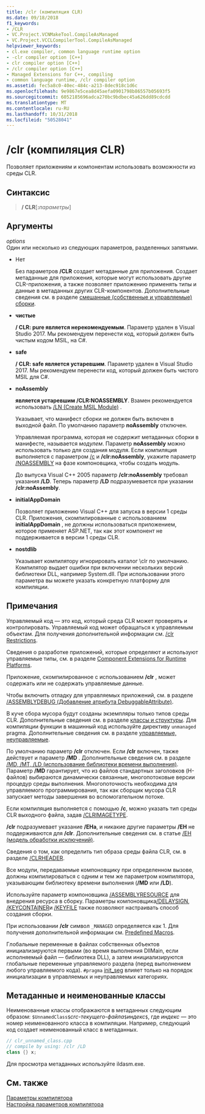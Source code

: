 ```yaml
---
title: /clr (компиляция CLR)
ms.date: 09/18/2018
f1_keywords:
- /CLR
- VC.Project.VCNMakeTool.CompileAsManaged
- VC.Project.VCCLCompilerTool.CompileAsManaged
helpviewer_keywords:
- cl.exe compiler, common language runtime option
- -clr compiler option [C++]
- clr compiler option [C++]
- /clr compiler option [C++]
- Managed Extensions for C++, compiling
- common language runtime, /clr compiler option
ms.assetid: fec5a8c0-40ec-484c-a213-8dec918c1d6c
ms.openlocfilehash: 9e9867e5cea8d45aefa0901798b86557b05693f5
ms.sourcegitcommit: 6052185696adca270bc9bdbec45a626dd89cdcdd
ms.translationtype: MT
ms.contentlocale: ru-RU
ms.lasthandoff: 10/31/2018
ms.locfileid: "50528041"
---
```

# <a name="clr-common-language-runtime-compilation"></a>/clr (компиляция CLR)

Позволяет приложениям и компонентам использовать возможности из среды CLR.

## <a name="syntax"></a>Синтаксис

> **/ CLR**[**:**_параметры_]

## <a name="arguments"></a>Аргументы

*options*<br/>
Один или несколько из следующих параметров, разделенных запятыми.

- Нет

   Без параметров **/CLR** создает метаданные для приложения. Создает метаданные для приложения, которые могут использовать другие CLR-приложения, а также позволяет приложению применять типы и данные в метаданных других CLR-компонентов. Дополнительные сведения см. в разделе [смешанные (собственные и управляемые) сборки](../../dotnet/mixed-native-and-managed-assemblies.md).

- **чистые**

   **/ CLR: pure является нерекомендуемым**. Параметр удален в Visual Studio 2017. Мы рекомендуем перенести код, который должен быть чистым кодом MSIL, на C#.

- **safe**

   **/ CLR: safe является устаревшим**. Параметр удален в Visual Studio 2017. Мы рекомендуем перенести код, который должен быть чистого MSIL для C#.

- **noAssembly**

   **является устаревшим /CLR:NOASSEMBLY**. Взамен рекомендуется использовать [/LN (Create MSIL Module)](../../build/reference/ln-create-msil-module.md) .

   Указывает, что манифест сборки не должен быть включен в выходной файл. По умолчанию параметр **noAssembly** отключен.

   Управляемая программа, которая не содержит метаданных сборки в манифесте, называется *модулем*. Параметр **noAssembly** можно использовать только для создания модуля. Если компиляция выполняется с параметром [/c](../../build/reference/c-compile-without-linking.md) и **/clr:noAssembly**, укажите параметр [/NOASSEMBLY](../../build/reference/noassembly-create-a-msil-module.md) на фазе компоновщика, чтобы создать модуль.

   До выпуска Visual C++ 2005 параметр **/clr:noAssembly** требовал указания **/LD**. Теперь параметр **/LD** подразумевается при указании **/clr:noAssembly**.

- **initialAppDomain**

   Позволяет приложению Visual C++ для запуска в версии 1 среды CLR.  Приложения, скомпилированные с использованием **initialAppDomain** , не должны использоваться приложением, которое применяет ASP.NET, так как этот компонент не поддерживается в версии 1 среды CLR.

- **nostdlib**

   Указывает компилятору игнорировать каталог \clr по умолчанию. Компилятор выдает ошибки при включении нескольких версий библиотеки DLL, например System.dll. При использовании этого параметра вы можете указать конкретную платформу для компиляции.

## <a name="remarks"></a>Примечания

Управляемый код — это код, который среда CLR может проверять и контролировать. Управляемый код может обращаться к управляемым объектам. Для получения дополнительной информации см. [/clr Restrictions](../../build/reference/clr-restrictions.md).

Сведения о разработке приложений, которые определяют и используют управляемые типы, см. в разделе [Component Extensions for Runtime Platforms](../../windows/component-extensions-for-runtime-platforms.md).

Приложение, скомпилированное с использованием **/clr** , может содержать или не содержать управляемые данные.

Чтобы включить отладку для управляемых приложений, см. в разделе [/ASSEMBLYDEBUG (Добавление атрибута DebuggableAttribute)](../../build/reference/assemblydebug-add-debuggableattribute.md).

В куче сбора мусора будут созданы экземпляры только типов среды CLR. Дополнительные сведения см. в разделе [классы и структуры](../../windows/classes-and-structs-cpp-component-extensions.md). Для компиляции функции в машинный код используйте директиву `unmanaged` pragma. Дополнительные сведения см. в разделе [управляемые, неуправляемые](../../preprocessor/managed-unmanaged.md).

По умолчанию параметр **/clr** отключен. Если **/clr** включен, также действует и параметр **/MD** . Дополнительные сведения см. в разделе [/MD, /MT, /LD (использование библиотеки времени выполнения)](../../build/reference/md-mt-ld-use-run-time-library.md). Параметр **/MD** гарантирует, что из файлов стандартных заголовков (H-файлов) выбираются динамически связанные, многопотоковые версии процедур среды выполнения. Многопоточность необходима для управляемого программирования, так как сборщик мусора CLR запускает методы завершения во вспомогательном потоке.

Если компиляция выполняется с помощью **/c**, можно указать тип среды CLR выходного файла, задав [/CLRIMAGETYPE](../../build/reference/clrimagetype-specify-type-of-clr-image.md).

**/clr** подразумевает указание **/EHa**, и никакие другие параметры **/EH** не поддерживаются для **/clr**. Дополнительные сведения см. в статье [/EH (модель обработки исключений)](../../build/reference/eh-exception-handling-model.md).

Сведения о том, как определить тип образа среды файла CLR, см. в разделе [/CLRHEADER](../../build/reference/clrheader.md).

Все модули, передаваемые компоновщику при определенном вызове, должны компилироваться с одним и тем же параметром компилятора, указывающим библиотеку времени выполнения (**/MD** или **/LD**).

Используйте параметр компоновщика [/ASSEMBLYRESOURCE](../../build/reference/assemblyresource-embed-a-managed-resource.md) для внедрения ресурса в сборку. Параметры компоновщика[/DELAYSIGN](../../build/reference/delaysign-partially-sign-an-assembly.md), [/KEYCONTAINER](../../build/reference/keycontainer-specify-a-key-container-to-sign-an-assembly.md)и [/KEYFILE](../../build/reference/keyfile-specify-key-or-key-pair-to-sign-an-assembly.md) также позволяют настраивать способ создания сборки.

При использовании **/clr** символ `_MANAGED` определяется как 1. Для получения дополнительной информации см. [Predefined Macros](../../preprocessor/predefined-macros.md).

Глобальные переменные в файлах собственных объектов инициализируются первыми (во время выполнения DllMain, если исполняемый файл — библиотека DLL), а затем инициализируются глобальные переменные управляемого раздела (перед выполнением любого управляемого кода). `#pragma` [init_seg](../../preprocessor/init-seg.md) влияет только на порядок инициализации в управляемых и неуправляемых категориях.

## <a name="metadata-and-unnamed-classes"></a>Метаданные и неименованные классы

Неименованные классы отображаются в метаданных следующим образом: `$UnnamedClass$`*crc-текущего-файла*`$`*индекс*`$`, где *индекс* — это номер неименованного класса в компиляции. Например, следующий код создает неименованный класс в метаданных.

```cpp
// clr_unnamed_class.cpp
// compile by using: /clr /LD
class {} x;
```

Для просмотра метаданных используйте ildasm.exe.

## <a name="see-also"></a>См. также

[Параметры компилятора](../../build/reference/compiler-options.md)<br/>
[Настройка параметров компилятора](../../build/reference/setting-compiler-options.md)